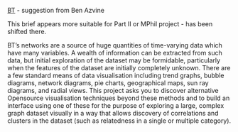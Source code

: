 [BT](BT "wikilink") - suggestion from Ben Azvine

This brief appears more suitable for Part II or MPhil project - has been
shifted there.

BT’s networks are a source of huge quantities of time-varying data which
have many variables. A wealth of information can be extracted from such
data, but initial exploration of the dataset may be formidable,
particularly when the features of the dataset are initially completely
unknown. There are a few standard means of data visualisation including
trend graphs, bubble diagrams, network diagrams, pie charts,
geographical maps, sun ray diagrams, and radial views. This project asks
you to discover alternative Opensource visualisation techniques beyond
these methods and to build an interface using one of these for the
purpose of exploring a large, complex graph dataset visually in a way
that allows discovery of correlations and clusters in the dataset (such
as relatedness in a single or multiple category).